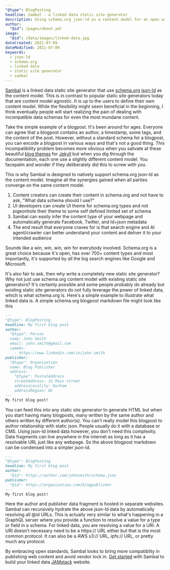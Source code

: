 ```yaml
---
"@type": BlogPosting
headline: Sambal - a linked data static site generator
description: Using schema.org json-ld as a content model for an open way to build SEO websites
author:
  "@id": /pages/about.yml
image:
  "@id": /data/images/linked-data.jpg
dateCreated: 2021-07-09
dateModified: 2021-07-09
keywords: 
  - json-ld
  - schema.org
  - linked data
  - static site generator
  - sambal
---
```


[Sambal](https://sambal.dev) is a linked data static site generator that use [schema.org](https://schema.org/) [json-ld](https://json-ld.org/) as the content model.  This is in contrast to popular static site generators today that are content model agnostic.  It is up to the users to define their own content model.  While the flexibility might seem beneficial in the beginning, I think eventually people will start realizing the pain of dealing with incompatible data schemas for even the most mundane content.

Take the simple example of a blogpost.  It's been around for ages.  Everyone can agree that a blogpost contains an author, a timestamp, some tags, and the content of the post.  However, without a standard schema for a blogpost, you can encode a blogpost in various ways and that's not a good thing.  This incompatibility problem becomes more obvious when you salivate at these beautiful [blog themes](https://jekyllthemes.io/jekyll-blog-themes) for [Jekyll](https://jekyllrb.com/) but when you dig through the documentation, each one use a slightly different content model.  You facepalm and wonder if they deliberately did this to screw with you.

This is why Sambal is designed to natively support schema.org json-ld as the content model.  Imagine all the synergies gained when all parties converge on the same content model. 

1. Content creators can create their content in schema.org and not have to ask, "What data schema should I use?"
2. UI developers can create UI theme for schema.org types and not pigeonhole their theme to some self defined limited set of schema
3. Sambal can easily infer the content type of your webpage and automatically generate Facebook, Twitter, and ld+json metadata
4. The end result that everyone craves for is that search engine and AI agent/crawler can better understand your content and deliver it to your intended audience

Sounds like a win, win, win, win for everybody involved.  Schema.org is a great choice because it's open, has over 700+ content types and most importantly, it's supported by all the big search engines like Google and Microsoft.  

It's also fair to ask, then why write a completely new static site generator?  Why not just use schema.org content model with existing static site generators?  It's certainly possible and some people probably do already but existing static site generators do not fully leverage the power of linked data, which is what schema.org is.  Here's a simple example to illustrate what linked data is.  A simple schema.org blogpost markdown file might look like this

```md
---
"@type": BlogPosting
headline: My first blog post
author:
  "@type": Person
  name: John Smith
  email: john.smith@gmail.com
  sameAs:
    - https://www.linkedin.com/in/john-smith
publisher:
  "@type": Organization
  name: Blog Publisher
  address:
    "@type": PostalAddress
    streetAddress: 31 Main street
    addressLocality: Durham
    addressRegion: NC
---
My first blog post!
```

You can feed this into any static site generator to generate HTML but when you start having many blogposts, many written by the same author and others written by different author(s).  You can't really model this blogpost to author relationship with static json.  People usually do it with a database or CMS.  Using json-ld linked data however, you don't need this complexity.  Data fragments can live anywhere in the internet as long as it has a resolvable URL just like any webpage.  So the above blogpost markdown can be condensed into a simpler json-ld.

```md
---
"@type": BlogPosting
headline: My first blog post
author:
  "@id": https://author.com/johnsmith/schema.json
publisher:
  "@id": https://organization.com/blogpublisher
---
My first blog post!
```

Here the author and publisher data fragment is hosted in separate websites.  Sambal can recursively hydrate the above json-ld data by automatically resolving all @id URLs.  This is actually very similar to what's happening in a GraphQL server where you provide a function to resolve a value for a type or field in a schema.  For linked data, you are resolving a value for a URI.  A URI doesn't necessary need to be a https:// URL either but that is the most common protocol.  It can also be a AWS s3:// URL, ipfs:// URL, or pretty much any protocol.

By embracing open standards, Sambal looks to bring more compatiblity in publishing web content and avoid vendor lock in.  [Get started](https://www.sambal.dev/docs/get-started/) with Sambal to build your linked data [JAMstack](https://jamstack.org/) website.